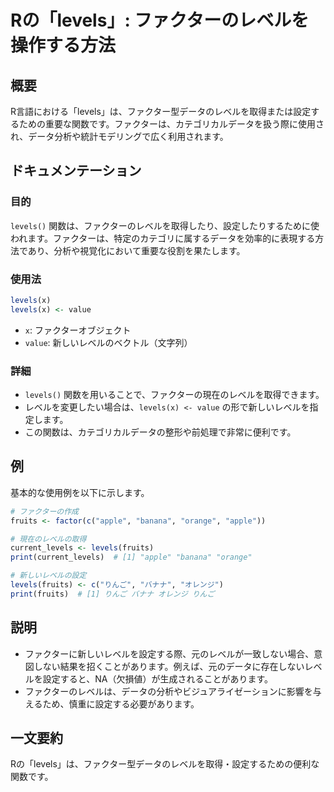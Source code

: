 <!--
Meta Description: # Rの「levels」: ファクターのレベルを操作する方法 ## 概要 R言語における「levels」は、ファクター型データのレベルを取得または設定するための重要な関数です。ファクターは、カテゴリカルデータを扱う際に使用され、データ分析や統計モデリングで広く利用されます。 ## ドキュメンテーショ...
Meta Keywords: levels, fruits, value, apple, りんご
-->

# Rの「levels」: ファクターのレベルを操作する方法

## 概要
R言語における「levels」は、ファクター型データのレベルを取得または設定するための重要な関数です。ファクターは、カテゴリカルデータを扱う際に使用され、データ分析や統計モデリングで広く利用されます。

## ドキュメンテーション
### 目的
`levels()` 関数は、ファクターのレベルを取得したり、設定したりするために使われます。ファクターは、特定のカテゴリに属するデータを効率的に表現する方法であり、分析や視覚化において重要な役割を果たします。

### 使用法
```R
levels(x)
levels(x) <- value
```
- `x`: ファクターオブジェクト
- `value`: 新しいレベルのベクトル（文字列）

### 詳細
- `levels()` 関数を用いることで、ファクターの現在のレベルを取得できます。
- レベルを変更したい場合は、`levels(x) <- value` の形で新しいレベルを指定します。
- この関数は、カテゴリカルデータの整形や前処理で非常に便利です。

## 例
基本的な使用例を以下に示します。

```R
# ファクターの作成
fruits <- factor(c("apple", "banana", "orange", "apple"))

# 現在のレベルの取得
current_levels <- levels(fruits)
print(current_levels)  # [1] "apple" "banana" "orange"

# 新しいレベルの設定
levels(fruits) <- c("りんご", "バナナ", "オレンジ")
print(fruits)  # [1] りんご バナナ オレンジ りんご
```

## 説明
- ファクターに新しいレベルを設定する際、元のレベルが一致しない場合、意図しない結果を招くことがあります。例えば、元のデータに存在しないレベルを設定すると、NA（欠損値）が生成されることがあります。
- ファクターのレベルは、データの分析やビジュアライゼーションに影響を与えるため、慎重に設定する必要があります。

## 一文要約
Rの「levels」は、ファクター型データのレベルを取得・設定するための便利な関数です。